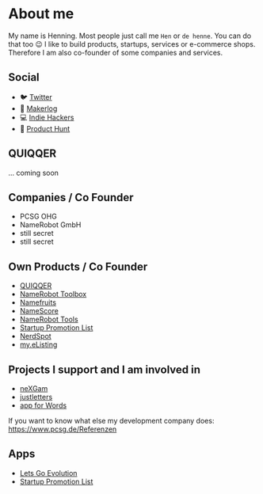 About me
======

My name is Henning. Most people just call me `Hen` or `de henne`. You can do that too :wink:
I like to build products, startups, services or e-commerce shops. Therefore I am also co-founder of some companies and services.

Social
------

- 🐦 [Twitter](https://twitter.com/de_henne)
- 👷 [Makerlog](https://getmakerlog.com/@dehenne)
- 💻 [Indie Hackers](https://www.indiehackers.com/dehenne)
- 🚀 [Product Hunt](https://www.producthunt.com/@de_henne)

QUIQQER
------

... coming soon


Companies / Co Founder
------

- PCSG OHG
- NameRobot GmbH
- still secret
- still secret

Own Products / Co Founder
------

- [QUIQQER](https://www.quiqqer.com/)
- [NameRobot Toolbox](https://www.namerobot.de/toolbox)
- [Namefruits](https://www.namefruits.com)
- [NameScore](https://www.namescore.io)
- [NameRobot Tools](https://tools.namerobot.com)
- [Startup Promotion List](https://startup-promotion-list.quiqqer.com)
- [NerdSpot](https://www.nerdspot.events)
- [my.eListing](https://www.my-elisting.com)

Projects I support and I am involved in
------

- [neXGam](https://www.nexgam.de)
- [justletters](https://www.justletters.de)
- [app for Words](https://www.appsforwords.com/)

If you want to know what else my development company does: https://www.pcsg.de/Referenzen

Apps
------

- [Lets Go Evolution](https://play.google.com/store/apps/details?id=de.pcsg.letsgoevolution&hl=de)
- [Startup Promotion List](https://play.google.com/store/apps/details?id=de.pcsg.startuppromotionlist&hl=de)

